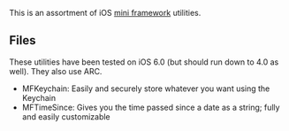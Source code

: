 This is an assortment of iOS [mini framework](http://jasongregori.github.com/mini-frameworks/) utilities.


Files
-----

These utilities have been tested on iOS 6.0 (but should run down to 4.0 as well). They also use ARC.

- MFKeychain: Easily and securely store whatever you want using the Keychain
- MFTimeSince: Gives you the time passed since a date as a string; fully and easily customizable